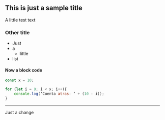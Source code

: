 ## This is just a sample title
A little test text

### Other title
- Just
- a
	- little
- list

#### Now a block code
```js
const x = 10;

for (let i = 0; i < x; i++){
    console.log(‘Cuenta atras: ‘ + (10 - i));
}
```
---
Just a change
